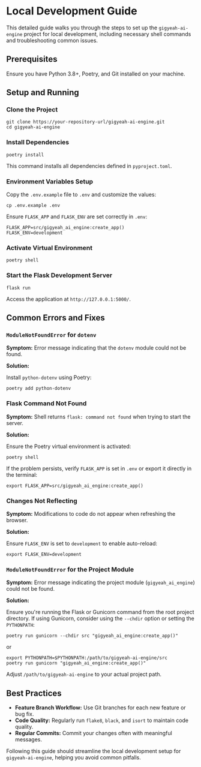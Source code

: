 # Local Development Guide

This detailed guide walks you through the steps to set up the `gigyeah-ai-engine` project for local development, including necessary shell commands and troubleshooting common issues.

## Prerequisites

Ensure you have Python 3.8+, Poetry, and Git installed on your machine.

## Setup and Running

### Clone the Project

```shell
git clone https://your-repository-url/gigyeah-ai-engine.git
cd gigyeah-ai-engine
```

### Install Dependencies

```shell
poetry install
```

This command installs all dependencies defined in `pyproject.toml`.

### Environment Variables Setup

Copy the `.env.example` file to `.env` and customize the values:

```shell
cp .env.example .env
```

Ensure `FLASK_APP` and `FLASK_ENV` are set correctly in `.env`:

```plaintext
FLASK_APP=src/gigyeah_ai_engine:create_app()
FLASK_ENV=development
```

### Activate Virtual Environment

```shell
poetry shell
```

### Start the Flask Development Server

```shell
flask run
```

Access the application at `http://127.0.0.1:5000/`.

## Common Errors and Fixes

### `ModuleNotFoundError` for `dotenv`

**Symptom:** Error message indicating that the `dotenv` module could not be found.

**Solution:**

Install `python-dotenv` using Poetry:

```shell
poetry add python-dotenv
```

### Flask Command Not Found

**Symptom:** Shell returns `flask: command not found` when trying to start the server.

**Solution:**

Ensure the Poetry virtual environment is activated:

```shell
poetry shell
```

If the problem persists, verify `FLASK_APP` is set in `.env` or export it directly in the terminal:

```shell
export FLASK_APP=src/gigyeah_ai_engine:create_app()
```

### Changes Not Reflecting

**Symptom:** Modifications to code do not appear when refreshing the browser.

**Solution:**

Ensure `FLASK_ENV` is set to `development` to enable auto-reload:

```shell
export FLASK_ENV=development
```

### `ModuleNotFoundError` for the Project Module

**Symptom:** Error message indicating the project module (`gigyeah_ai_engine`) could not be found.

**Solution:**

Ensure you're running the Flask or Gunicorn command from the root project directory. If using Gunicorn, consider using the `--chdir` option or setting the `PYTHONPATH`:

```shell
poetry run gunicorn --chdir src "gigyeah_ai_engine:create_app()"
```

or

```shell
export PYTHONPATH=$PYTHONPATH:/path/to/gigyeah-ai-engine/src
poetry run gunicorn "gigyeah_ai_engine:create_app()"
```

Adjust `/path/to/gigyeah-ai-engine` to your actual project path.

## Best Practices

- **Feature Branch Workflow:** Use Git branches for each new feature or bug fix.
- **Code Quality:** Regularly run `flake8`, `black`, and `isort` to maintain code quality.
- **Regular Commits:** Commit your changes often with meaningful messages.

Following this guide should streamline the local development setup for `gigyeah-ai-engine`, helping you avoid common pitfalls.
